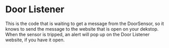 # Door Listener

This is the code that is waiting to get a message from the DoorSensor, so it knows to send the message to the website that is open on your dekstop. When the sensor is tripped, an alert will pop up on the Door Listener website, if you have it open.

